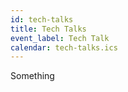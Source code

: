 ```yaml
---
id: tech-talks
title: Tech Talks
event_label: Tech Talk
calendar: tech-talks.ics
---
```


Something
